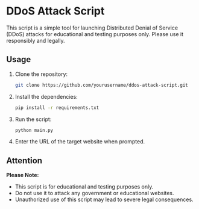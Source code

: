 # DDoS Attack Script

This script is a simple tool for launching Distributed Denial of Service (DDoS) attacks for educational and testing purposes only. Please use it responsibly and legally.

## Usage

1. Clone the repository:

    ```bash
    git clone https://github.com/yourusername/ddos-attack-script.git
    ```

2. Install the dependencies:

    ```bash
    pip install -r requirements.txt
    ```

3. Run the script:

    ```bash
    python main.py
    ```

4. Enter the URL of the target website when prompted.

## Attention

**Please Note:**
- This script is for educational and testing purposes only.
- Do not use it to attack any government or educational websites.
- Unauthorized use of this script may lead to severe legal consequences.

